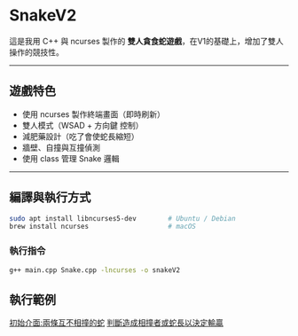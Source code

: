 # SnakeV2

這是我用 C++ 與 ncurses 製作的 **雙人貪食蛇遊戲**，在V1的基礎上，增加了雙人操作的競技性。

---

## 遊戲特色
- 使用 ncurses 製作終端畫面（即時刷新）
- 雙人模式（WSAD + 方向鍵 控制）
- 減肥藥設計（吃了會使蛇長縮短）
- 牆壁、自撞與互撞偵測
- 使用 class 管理 Snake 邏輯

---

## 編譯與執行方式

```bash
sudo apt install libncurses5-dev        # Ubuntu / Debian
brew install ncurses                    # macOS
```
### 執行指令
```bash
g++ main.cpp Snake.cpp -lncurses -o snakeV2
```
## 執行範例
[初始介面:兩條互不相撞的蛇](./初始畫面.png)
[判斷造成相撞者或蛇長以決定輸贏](./結果顯示.png)
